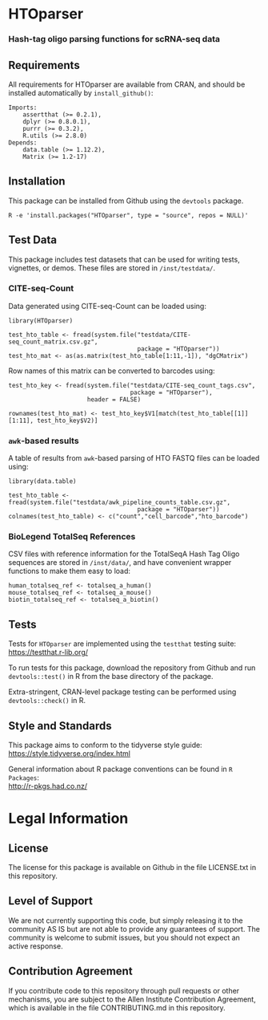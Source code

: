# HTOparser
### Hash-tag oligo parsing functions for scRNA-seq data

## Requirements

All requirements for HTOparser are available from CRAN, and should be installed automatically by `install_github()`:
```
Imports:
    assertthat (>= 0.2.1),
    dplyr (>= 0.8.0.1),
    purrr (>= 0.3.2),
    R.utils (>= 2.8.0)
Depends:
    data.table (>= 1.12.2),
    Matrix (>= 1.2-17)
```

## Installation

This package can be installed from Github using the `devtools` package.

```
R -e 'install.packages("HTOparser", type = "source", repos = NULL)'
```
## Test Data

This package includes test datasets that can be used for writing tests, vignettes, or demos. These files are stored in `/inst/testdata/`.

### CITE-seq-Count

Data generated using CITE-seq-Count can be loaded using:
```
library(HTOparser)

test_hto_table <- fread(system.file("testdata/CITE-seq_count_matrix.csv.gz",
                                    package = "HTOparser"))
test_hto_mat <- as(as.matrix(test_hto_table[1:11,-1]), "dgCMatrix")
```
Row names of this matrix can be converted to barcodes using:
```
test_hto_key <- fread(system.file("testdata/CITE-seq_count_tags.csv",
                                  package = "HTOparser"),
                      header = FALSE)

rownames(test_hto_mat) <- test_hto_key$V1[match(test_hto_table[[1]][1:11], test_hto_key$V2)]
```

### `awk`-based results

A table of results from `awk`-based parsing of HTO FASTQ files can be loaded using:
```
library(data.table)

test_hto_table <- fread(system.file("testdata/awk_pipeline_counts_table.csv.gz",
                                    package = "HTOparser"))
colnames(test_hto_table) <- c("count","cell_barcode","hto_barcode")
```

### BioLegend TotalSeq References

CSV files with reference information for the TotalSeqA Hash Tag Oligo sequences are stored in `/inst/data/`, and have convenient wrapper functions to make them easy to load:
```
human_totalseq_ref <- totalseq_a_human()
mouse_totalseq_ref <- totalseq_a_mouse()
biotin_totalseq_ref <- totalseq_a_biotin()

```

## Tests

Tests for `HTOparser` are implemented using the `testthat` testing suite:  
https://testthat.r-lib.org/

To run tests for this package, download the repository from Github and run `devtools::test()` in R from the base directory of the package.

Extra-stringent, CRAN-level package testing can be performed using `devtools::check()` in R.

## Style and Standards

This package aims to conform to the tidyverse style guide:  
https://style.tidyverse.org/index.html

General information about R package conventions can be found in `R Packages`:  
http://r-pkgs.had.co.nz/


<a id="legal_info"></a>

# Legal Information

<a id="license"></a>

## License

The license for this package is available on Github in the file LICENSE.txt in this repository.

<a id="support"></a>

## Level of Support

We are not currently supporting this code, but simply releasing it to the community AS IS but are not able to provide any guarantees of support. The community is welcome to submit issues, but you should not expect an active response.

<a id="contrib"></a>

## Contribution Agreement

If you contribute code to this repository through pull requests or other mechanisms, you are subject to the Allen Institute Contribution Agreement, which is available in the file CONTRIBUTING.md in this repository.

